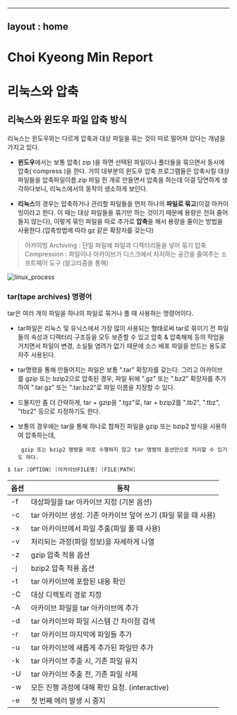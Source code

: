
---
layout : home
---

# Choi Kyeong Min Report
# 리눅스와 압축

## **리눅스와 윈도우 파일 압축 방식**

리눅스는 윈도우와는 다르게 압축과 대상 파일을 묶는 것이 따로 떨어져 있다는 개념을 가지고 있다.

- **윈도우**에서는 보통 압축( zip )을 하면 선택된 파일이나 폴더들을 묶으면서 동시에 압축( compress )을 한다. 거의 대부분의 윈도우 압축 프로그램들은 압축시킬 대상 파일들을 압축파일이름.zip 파일 한 개로 만들면서 압축을 하는데 이걸 당연하게 생각하다보니, 리눅스에서의 동작이 생소하게 보인다.

- **리눅스**의 경우는 압축하거나 관리할 파일들을 먼저 하나의 **파일로 묶고**(이걸 아카이빙이라고 한다. 이 때는 대상 파일들을 묶기만 하는 것이기 때문에 용량은 전혀 줄어들지 않는다), 이렇게 묶인 파일을 따로 추가로 **압축**을 해서 용량을 줄이는 방법을 사용한다.(압축방법에 따라 gz 같은 확장자를 갖는다)

> 아카이빙 Archiving : 단일 파일에 파일과 디렉터리들을 넣어 묶기 
압축 Compression : 파일이나 아카이브가 디스크에서 차지하는 공간을 줄여주는 소프트웨어 도구 (알고리즘을 통해)
>

![linux_process](https://user-images.githubusercontent.com/91362374/233334721-0aa6ae66-2b1d-4c49-9916-60baea371ece.png)

### **tar(tape archives) 명령어**

tar은 여러 개의 파일을 하나의 파일로 묶거나 풀 때 사용하는 명령어이다.

- tar파일은 리눅스 및 유닉스에서 가장 많이 사용되는 형태로써 tar로 묶이기 전 파일들의 속성과 디렉터리 구조등을 모두 보존할 수 있고 압축 & 압축해제 등의 작업을 거치면서 파일이 변경, 소실될 염려가 없기 때문에 소스 배포 파일을 만드는 용도로 자주 사용된다.
- tar명령을 통해 만들어지는 파일은 보통 ".tar" 확장자를 갖는다.
그리고 아카이브를 gzip 또는 bzip2으로 압축된 경우, 파일 뒤에 ".gz" 또는 ".bz2" 확장자를 추가하여 ".tar.gz" 또는 ".tar.bz2"로 파일 이름을 지정할 수 있다.
- 드물지만 좀 더 간략하게, tar + gzip을 ".tgz"로, tar + bzip2를 ".tb2", ".tbz", "tbz2" 등으로 지정하기도 한다.

- 보통의 경우에는 tar을 통해 하나로 합쳐진 파일을 gzip 또는 bzip2 방식을 사용하여 압축하는데,

       gzip 또는 bzip2 명령을 따로 수행하지 않고 tar 명령의 옵션만으로 처리할 수 있기도 하다.

```java
$ tar [OPTION] [아카이브FILE명] [FILE|PATH]
```

| 옵션 | 동작 |
| --- | --- |
| -f | 대상파일을 tar 아카이브 지정 (기본 옵션) |
| -c | tar 아카이브 생성. 기존 아카이브 덮어 쓰기 (파일 묶을 때 사용) |
| -x | tar 아카이브에서 파일 추출(파일 풀 때 사용) |
| -v | 처리되는 과정(파일 정보)을 자세하게 나열 |
| -z | gzip 압축 적용 옵션 |
| -j | bzip2 압축 적용 옵션 |
| -t | tar 아카이브에 포함된 내용 확인 |
| -C | 대상 디렉토리 경로 지정 |
| -A | 아카이브 파일을 tar 아카이브에 추가 |
| -d | tar 아카이브와 파일 시스템 간 차이점 검색 |
| -r | tar 아카이브 마지막에 파일들 추가 |
| -u | tar 아카이브에 새롭게 추가된 파일만 추가 |
| -k | tar 아카이브 추출 시, 기존 파일 유지 |
| -U | tar 아카이브 추출 전, 기존 파일 삭제 |
| -w | 모든 진행 과정에 대해 확인 요청. (interactive) |
| -e | 첫 번째 에러 발생 시 중지 |

